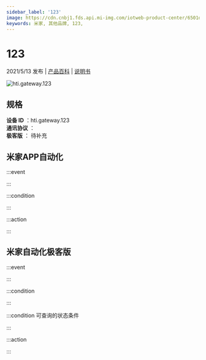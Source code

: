```yaml
---
sidebar_label: '123'
image: https://cdn.cnbj1.fds.api.mi-img.com/iotweb-product-center/6501d7069aed17bfda10cb05e7951f93_1620716473785.png?GalaxyAccessKeyId=AKVGLQWBOVIRQ3XLEW&Expires=9223372036854775807&Signature=rVzcNKJvQv+yYZ5UwFf+G+SaiAY=
keywords: 米家, 其他品牌, 123, 
---
```

# 123

2021/5/13 发布 | [产品百科](https://home.mi.com/webapp/content/baike/product/index.html?model=hti.gateway.123/) | [说明书](https://home.mi.com/views/introduction.html?model=hti.gateway.123&region=cn)

![hti.gateway.123](https://cdn.cnbj1.fds.api.mi-img.com/iotweb-product-center/6501d7069aed17bfda10cb05e7951f93_1620716473785.png?GalaxyAccessKeyId=AKVGLQWBOVIRQ3XLEW&Expires=9223372036854775807&Signature=rVzcNKJvQv+yYZ5UwFf+G+SaiAY=)

## 规格  
> 
**设备 ID** ：hti.gateway.123  
**通讯协议** ：  
**极客版**  ： 待补充 


## 米家APP自动化  

:::event  

:::

:::condition  

:::

:::action   

:::

## 米家自动化极客版  

:::event  

:::

:::condition  

:::

:::condition 可查询的状态条件  

:::

:::action  

:::

        
